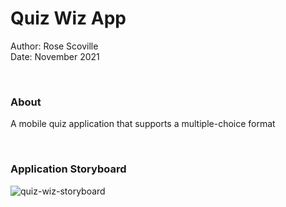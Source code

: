 # Quiz Wiz App  
Author: Rose Scoville  
Date: November 2021  

<br />  

### About  
A mobile quiz application that supports a multiple-choice format  

<br />  

### Application Storyboard

![quiz-wiz-storyboard](https://github.com/user-attachments/assets/2ed895a4-de07-404d-9c86-4ce8f5ae02e4)

